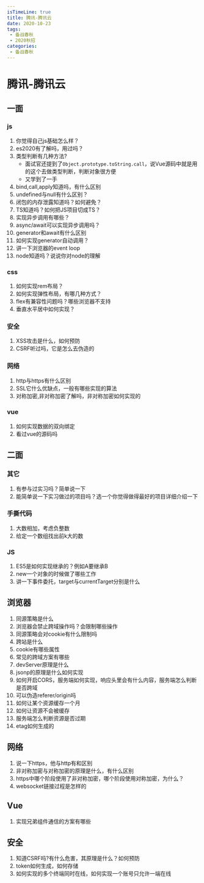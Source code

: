 ```yaml
---
isTimeLine: true
title: 腾讯-腾讯云
date: 2020-10-23
tags:
 - 备战春秋
 - 2020秋招
categories:
 - 备战春秋
---
```

# 腾讯-腾讯云

## 一面
###  js
1. 你觉得自己js基础怎么样？
2. es2020有了解吗，用过吗？
3. 类型判断有几种方法?
   * 面试官还提到了`Object.prototype.toString.call`，说Vue源码中就是用的这个去做类型判断，判断对象很方便
   * 又学到了一手
4. bind,call,apply知道吗，有什么区别
5. undefined与null有什么区别？
6. 闭包的内存泄露知道吗？如何避免？
7. TS知道吗？如何把JS项目切成TS？
8. 实现异步调用有哪些？
9. async/await可以实现异步调用吗？
10. generator和await有什么区别
11. 如何实现generator自动调用？
12. 讲一下浏览器的event loop
13. node知道吗？说说你对node的理解

###  css
1. 如何实现rem布局？
2. 如何实现弹性布局，有哪几种方式？
3. flex有兼容性问题吗？哪些浏览器不支持
4. 垂直水平居中如何实现？


###  安全
1. XSS攻击是什么，如何预防
2. CSRF听过吗，它是怎么去伪造的


###  网络
1. http与https有什么区别
2. SSL它什么优缺点，一般有哪些实现的算法
3. 对称加密,非对称加密了解吗，非对称加密如何实现的

###  vue
1. 如何实现数据的双向绑定
2. 看过vue的源码吗

## 二面
### 其它
1. 有参与过实习吗？简单说一下
2. 能简单说一下实习做过的项目吗？选一个你觉得做得最好的项目详细介绍一下

### 手撕代码
1. 大数相加，考虑负整数
2. 给定一个数组找出前k大的数

### JS
1. ES5是如何实现继承的？例如A要继承B
2. new一个对象的时候做了哪些工作
3. 讲一下事件委托，target与currentTarget分别是什么


## 浏览器
1. 同源策略是什么
2. 浏览器会禁止跨域操作吗？会限制哪些操作
3. 同源策略会对cookie有什么限制吗
4. 跨站是什么
5. cookie有哪些属性
6. 常见的跨域方案有哪些
7. devServer原理是什么
8. jsonp的原理是什么如何实现
9. 如何开启CORS，服务端如何实现，响应头里会有什么内容，服务端怎么判断是否跨域
10. 可以伪造referer/origin吗
11. 如何让某个资源缓存一个月
12. 如何让资源不会被缓存
13. 服务端怎么判断资源是否过期
14. etag如何生成的

## 网络
1. 说一下https，他与http有和区别
2. 非对称加密与对称加密的原理是什么，有什么区别
3. https中哪个阶段使用了非对称加密，哪个阶段使用对称加密，为什么？
4. websocket链接过程是怎样的

## Vue
1. 实现兄弟组件通信的方案有哪些

## 安全
1. 知道CSRF吗?有什么危害，其原理是什么？如何预防
2. token如何生成，如何存储
3. 如何实现的多个终端同时在线，如何实现一个账号只允许一端在线

